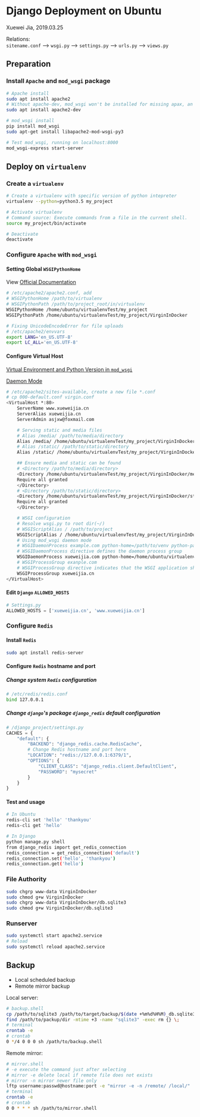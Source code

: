# Django Deployment on Ubuntu

Xuewei Jia, 2019.03.25

Relations:  
`sitename.conf` --> `wsgi.py` --> `settings.py` --> `urls.py` --> `views.py`

## Preparation

### Install `Apache` and `mod_wsgi` package

```sh
# Apache install
sudo apt install apache2
# Without apache-dev, mod_wsgi won't be installed for missing apax, an extensive tool for Apache
sudo apt install apache2-dev

# mod_wsgi install
pip install mod_wsgi
sudo apt-get install libapache2-mod-wsgi-py3

# Test mod_wsgi, running on localhost:8000
mod_wsgi-express start-server
```

## Deploy on `virtualenv`

### Create a `virtualenv`

```sh
# Create a virtualenv with specific version of python intepreter
virtualenv --python=python3.5 my_project

# Activate virtualenv
# Command source: Execute commands from a file in the current shell.
source my_project/bin/activate

# Deactivate
deactivate
```

### Configure `Apache` with `mod_wsgi`

#### Setting Global `WSGIPythonHome`

View [Official Documentation](https://docs.djangoproject.com/en/2.1/howto/deployment/wsgi/modwsgi/)

```sh
# /etc/apache2/apache2.conf, add
# WSGIPythonHome /path/to/virtualenv
# WSGIPythonPath /path/to/project_root/in/virtualenv
WSGIPythonHome /home/ubuntu/virtualenvTest/my_project
WSGIPythonPath /home/ubuntu/virtualenvTest/my_project/VirginInDocker

# Fixing UnicodeEncodeError for file uploads
# /etc/apache2/envvars
export LANG='en_US.UTF-8'
export LC_ALL='en_US.UTF-8'
```

#### Configure Virtual Host

[Virtual Environment and Python Version in `mod_wsgi`](https://modwsgi.readthedocs.io/en/develop/user-guides/virtual-environments.html#virtual-environment-and-python-version)

[Daemon Mode](https://modwsgi.readthedocs.io/en/develop/user-guides/virtual-environments.html#daemon-mode-single-application)

```sh
# /etc/apache2/sites-available, create a new file *.conf
# cp 000-default.conf virgin.conf
<VirtualHost *:80>
    ServerName www.xueweijia.cn
    ServerAlias xueweijia.cn
    ServerAdmin asjxw@foxmail.com

    # Serving static and media files
    # Alias /media/ /path/to/media/directory
    Alias /media/ /home/ubuntu/virtualenvTest/my_project/VirginInDocker/media/
    # Alias /static/ /path/to/static/directory
    Alias /static/ /home/ubuntu/virtualenvTest/my_project/VirginInDocker/static/

    ## Ensure media and static can be found
    # <Directory /path/to/media/directory>
    <Directory /home/ubuntu/virtualenvTest/my_project/VirginInDocker/media>
    Require all granted
    </Directory>
    # <Directory /path/to/static/directory>
    <Directory /home/ubuntu/virtualenvTest/my_project/VirginInDocker/static>
    Require all granted
    </Directory>

    # WSGI configuration
    # Resolve wsgi.py to root dir(~/)
    # WSGIScriptAlias / /path/to/project
    WSGIScriptAlias / /home/ubuntu/virtualenvTest/my_project/VirginInDocker/Virgin/wsgi.py
    # Using mod_wsgi daemon mode
    # WSGIDaemonProcess example.com python-home=/path/to/venv python-path=/path/to/project
    # WSGIDaemonProcess directive defines the daemon process group
    WSGIDaemonProcess xueweijia.com python-home=/home/ubuntu/virtualenvTest/my_project python-path=/home/ubuntu/virtualenvTest/my_project/VirginInDocker
    # WSGIProcessGroup exanple.com
    # WSGIProcessGroup directive indicates that the WSGI application should be run within the defined daemon process group.
    WSGIProcessGroup xueweijia.cn
</VirtualHost>
```

#### Edit `Django` `ALLOWED_HOSTS`

```python
# Settings.py
ALLOWED_HOSTS = ['xueweijia.cn', 'www.xueweijia.cn']
```

### Configure `Redis`

#### Install `Redis`

```sh
sudo apt install redis-server
```

#### Configure `Redis` hostname and port

##### Change system `Redis` configuration

```sh
# /etc/redis/redis.conf
bind 127.0.0.1
```

##### Change `django`'s package `django_redis` default configuration

```python
# /django_project/settings.py
CACHES = {
    "default": {
        "BACKEND": "django_redis.cache.RedisCache",
        # Change Redis hostname and port here
        "LOCATION": "redis://127.0.0.1:6379/1",
        "OPTIONS": {
            "CLIENT_CLASS": "django_redis.client.DefaultClient",
            "PASSWORD": "mysecret"
        }
    }
}
```

#### Test and usage

```sh
# In Ubuntu
redis-cli set 'hello' 'thankyou'
redis-cli get 'hello'

# In Django
python manage.py shell
from django_redis import get_redis_connection
redis_connection = get_redis_connection('default')
redis_connection.set('hello', 'thankyou')
redis_connection.get('hello')
```

### File Authority

```sh
sudo chgrp www-data VirginInDocker
sudo chmod g+w VirginInDocker
sudo chgrp www-data VirginInDocker/db.sqlite3
sudo chmod g+w VirginInDocker/db.sqlite3
```

### Runserver

```sh
sudo systemctl start apache2.service
# Reload
sudo systemctl reload apache2.service
```

## Backup

* Local scheduled backup
* Remote mirror backup

Local server:

```sh
# backup.shell
cp /path/to/sqlite3 /path/to/target/backup/$(date +%m%d%H%M)_db.sqlite3
find /path/to/packup/dir -mtime +3 -name "sqlite3" -exec rm {} \;
# terminal
crontab -e
# crontab
0 */4 0 0 0 sh /path/to/backup.shell
```

Remote mirror:

```sh
# mirror.shell
# -e execute the command just after selecting
# mirror -e delete local if remote file does not exists
# mirror -n mirror newer file only
lftp username:passwd@hostname:port -e "mirror -e -n /remote/ /local/"
# terminal
crontab -e
# crontab
0 0 * * * sh /path/to/mirror.shell
```